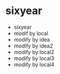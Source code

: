 # sixyear
- sixyear
- modif by local
- modify by idea
- modify by idea2
- modify by local2
- modify by local3
- modify by local4
